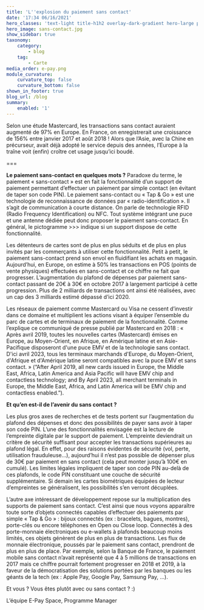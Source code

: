 ```yaml
---
title: 'L''explosion du paiement sans contact'
date: '17:34 06/16/2021'
hero_classes: 'text-light title-h1h2 overlay-dark-gradient hero-large parallax'
hero_image: sans-contact.jpg
show_sidebar: true
taxonomy:
    category:
        - blog
    tag:
        - Carte
media_order: e-pay.png
module_curvature:
    curvature_top: false
    curvature_bottom: false
shown_in_footer: true
blog_url: /blog
summary:
    enabled: '1'
---
```


Selon une étude Mastercard, les transactions sans contact auraient augmenté de 97% en Europe. En France, on enregistrerait une croissance de 156% entre janvier 2017 et août 2018 ! Alors que l’Asie, avec la Chine en précurseur, avait déjà adopté le service depuis des années, l’Europe à la traîne voit (enfin) croître cet usage jusqu’ici boudé.

===

**Le paiement sans-contact en quelques mots ?**
Paradoxe du terme, le paiement « sans-contact » est en fait la fonctionnalité d’un support de paiement permettant d’effectuer un paiement par simple contact (en évitant de taper son code PIN). Le paiement sans-contact ou « Tap & Go » est une technologie de reconnaissance de données par « radio-identification ». Il s’agit de communication à courte distance. On parle de technologie RFID (Radio Frequency Identification) ou NFC. Tout système intégrant une puce et une antenne dédiée peut donc proposer le paiement sans-contact. En général, le pictogramme >>> indique si un support dispose de cette fonctionnalité.

Les détenteurs de cartes sont de plus en plus séduits et de plus en plus invités par les commerçants à utiliser cette fonctionnalité. Petit à petit, le paiement sans-contact prend son envol en fluidifiant les achats en magasin. Aujourd’hui, en Europe, on estime à 50% les transactions en POS (points de vente physiques) effectuées en sans-contact et ce chiffre ne fait que progresser. L’augmentation du plafond de dépenses par paiement sans-contact passant de 20€ à 30€ en octobre 2017 à largement participé à cette progression. Plus de 2 milliards de transactions ont ainsi été réalisées, avec un cap des 3 milliards estimé dépassé d’ici 2020.

Les réseaux de paiement comme Mastercard ou Visa ne cessent d’investir dans ce domaine et multiplient les actions visant à équiper l’ensemble du parc de cartes et de terminaux de paiement de la fonctionnalité. Comme l’explique ce communiqué de presse publié par Mastercard en 2018 : « Après avril 2019, toutes les nouvelles cartes (Mastercard) émises en Europe, au Moyen-Orient, en Afrique, en Amérique latine et en Asie-Pacifique disposeront d'une puce EMV et de la technologie sans contact. D'ici avril 2023, tous les terminaux marchands d'Europe, du Moyen-Orient, d'Afrique et d'Amérique latine seront compatibles avec la puce EMV et sans contact. » (“After April 2019, all new cards issued in Europe, the Middle East, Africa, Latin America and Asia Pacific will have EMV chip and contactless technology; and By April 2023, all merchant terminals in Europe, the Middle East, Africa, and Latin America will be EMV chip and contactless enabled.”).

**Et qu’en est-il de l’avenir du sans contact ?**

Les plus gros axes de recherches et de tests portent sur l’augmentation du plafond des dépenses et donc des possibilités de payer sans avoir à taper son code PIN. L’une des fonctionnalités envisagée est la lecture de l’empreinte digitale par le support de paiement. L’empreinte deviendrait un critère de sécurité suffisant pour accepter les transactions supérieures au plafond légal. En effet, pour des raisons évidentes de sécurité (vol, perte, utilisation frauduleuse…), aujourd’hui il n’est pas possible de dépenser plus de 30€ par paiement en sans contact (cela peut monter jusqu’à 100€ en cumulé). Les limites légales impliquent de taper son code PIN au-delà de ces plafonds, le code PIN constituant une couche de sécurité supplémentaire. Si demain les cartes biométriques équipées de lecteur d’empreintes se généralisent, les possibilités s’en verront décuplées.

L’autre axe intéressant de développement repose sur la multiplication des supports de paiement sans contact. C’est ainsi que nous voyons apparaître toute sorte d’objets connectés capables d’effectuer des paiements par simple « Tap & Go » : bijoux connectés (ex : bracelets, bagues, montres), porte-clés ou encore téléphones en Open ou Close loop. Connectés à des porte-monnaie électroniques ou e-wallets à plafonds beaucoup moins limités, ces objets génèrent de plus en plus de transactions. Les flux de monnaie électronique, poussés par le paiement sans contact, prendront de plus en plus de place. Par exemple, selon la Banque de France, le paiement mobile sans contact n’avait représenté que 4 à 5 millions de transactions en 2017 mais ce chiffre pourrait fortement progresser en 2018 et 2019, à la faveur de la démocratisation des solutions portées par les banques ou les géants de la tech (ex : Apple Pay, Google Pay, Samsung Pay, …).

Et vous ? Vous êtes plutôt avec ou sans contact ? :)

L’équipe E-Pay Space, Programme Manager
